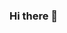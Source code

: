 ### Hi there 👋

<!--
**smartsupun/smartsupun** is a ✨ _special_ ✨ repository because its `README.md` (this file) appears on your GitHub profile.

Here are some ideas to get you started:

- 🔭 I’m currently working on ...android studio
- 🌱 I’m currently learning ...computer science
- 👯 I’m looking to collaborate on ...anyone
- 💬 Ask me about ...anything
- 📫 How to reach me: ...[Email] smartsupun98@gmail.com
- 😄 Pronouns: ...he/him
- ⚡ Fun fact: ...i love travelling
-->
